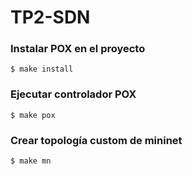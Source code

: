 # TP2-SDN

### Instalar POX en el proyecto
```
$ make install
```

### Ejecutar controlador POX
```
$ make pox
```

### Crear topología custom de mininet
```
$ make mn
```